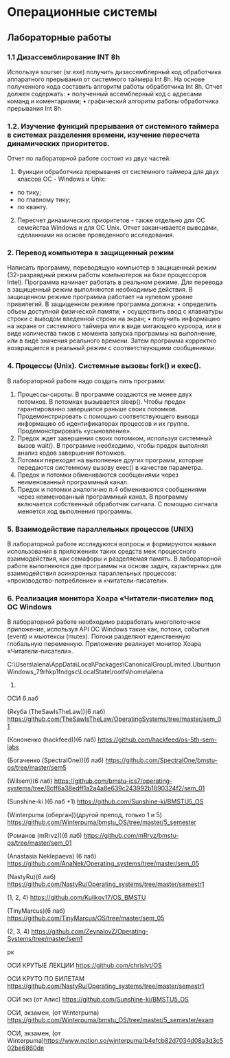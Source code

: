 # Операционные системы

## Лабораторные работы

### 1.1 Дизассемблирование INT 8h

Используя sourser (sr.exe) получить дизассемблерный код обработчика аппаратного прерывания от системного таймера Int 8h.
На основе полученного кода составить алгоритм работы обработчика Int 8h.
Отчет должен содержать:
•	полученный ассемблерный код с адресами команд и коментариями;
•	графический алгоритм работы обработчика прерывания Int 8h

### 1.2. Изучение функций прерывания от системного таймера в системах разделения времени, изучение пересчета динамических приоритетов. 

Отчет по лабораторной работе состоит из двух частей:
1.	Функции обработчика прерывания от системного таймера для двух классов ОС - Windows и Unix:
- по тику;
- по главному тику;
- по кванту.
      
2.	Пересчет динамических приоритетов - также отдельно для ОС семейства Windows и для ОС Unix.
Отчет заканчивается выводами, сделанными на основе проведенного исследования.

### 2. Перевод компьютера в защищенный режим

Написать программу, переводящую компьютер в защищенный режим (32-разраядный режим работы компьютеров на базе процессоров Intel). Программа начинает работать в реальном режиме. Для перевода в защищенный режим выполняются необходимые действия. В защищенном режиме программа работает на нулевом уровне привилегий.
В защищенном режиме программа должна: 
•	определить объем доступной физической памяти; 
•	 осуществить ввод с клавиатуры строки с выводом введенной строки на экран;
•	получить информацию на экране от системного таймера или в виде мигающего курсора, или в виде количества тиков с момента запуска программы на выполнение, или в виде значения реального времени.
Затем программа корректно возвращается в реальный режим с соответствующими сообщениями.

### 4. Процессы (Unix). Системные вызовы fork() и exec().
В лабораторной работе надо создать пять программ:
1.	Процессы-сироты. В программе создаются не менее двух потомков. В потомках вызывается sleep(). Чтобы предок гарантированно завершился раньше своих потомков. Продемонстрировать с помощью соответствующего вывода информацию об идентификаторах процессов и их группе. Продемонстрировать «усыновление». 
2.	Предок ждет завершения своих потомком, используя системный вызов wait(). В программе необходимо, чтобы предок выполнял анализ кодов завершения потомков.
3.	Потомки переходят на выполнение других программ, которые передаются системному вызову exec() в качестве параметра.
4.	Предок и потомки обмениваются сообщениями через неименованный программный канал. 
5.	Предок и потомки аналогично п.4 обмениваются сообщениями через неименованный программный канал. В программу включается собственный обработчик сигнала. С помощью сигнала меняется ход выполнения программы. 

### 5. Взаимодействие параллельных процессов (UNIX)

В лабораторной работе исследуются вопросы и формируются навыки использования в приложениях таких средств меж процессного взаимодействия, как семафоры и разделяемая память. В лабораторной работе выполняются две программы на основе задач, характерных для взаимодействия асинхронных параллельных процессов: «производство-потребление» и «читатели-писатели».

### 6. Реализация монитора Хоара «Читатели-писатели» под ОС Windows
В лабораторной работе необходимо разработать многопоточное приложение, используя API ОС Windows такие как, потоки, события (event) и мьютексы (mutex). Потоки разделяют единственную глобальную переменную. Приложение реализует монитор Хоара «Читатели-писатели».


C:\Users\alena\AppData\Local\Packages\CanonicalGroupLimited.UbuntuonWindows_79rhkp1fndgsc\LocalState\rootfs\home\alena




1. 


ОСИ 6 лаб

(Якуба (TheSawIsTheLaw))(6 лаб) https://github.com/TheSawIsTheLaw/OperatingSystems/tree/master/sem_01

(Кононенко (hackfeed))(6 лаб) https://github.com/hackfeed/os-5th-sem-labs

(Богаченко (SpectralOne))(6 лаб) https://github.com/SpectralOne/bmstu-os/tree/master/sem5

(Wilsem)(6 лаб) https://github.com/bmstu-ics7/operating-systems/tree/8cff6a38edff1a2a4a8e639c243992b1890324f2/sem_01  

(Sunshine-ki )(6 лаб +1) https://github.com/Sunshine-ki/BMSTU5_OS

(Winterpuma (оберган))(другой препод, только 1 и 5) https://github.com/Winterpuma/bmstu_OS/tree/master/5_semester

(Романов (mRrvz))(6 лаб) https://github.com/mRrvz/bmstu-os/tree/master/sem_01

(Anastasia Neklepaeva) (6 лаб) https://github.com/AnaNek/Operating_systems/tree/master/sem_05

(NastyRu)(6 лаб) https://github.com/NastyRu/Operating_systems/tree/master/semestr1

(1, 2, 4) https://github.com/Kulikov17/OS_BMSTU

(TinyMarcus)(6 лаб) https://github.com/TinyMarcus/OS/tree/master/sem_05

(2, 3, 4) https://github.com/ZeynalovZ/Operating-Systems/tree/master/sem1

рк

ОСИ КРУТЫЕ ЛЕКЦИИ https://github.com/chrislvt/OS

ОСИ КРУТО ПО БИЛЕТАМ https://github.com/NastyRu/Operating_systems/tree/master/semestr1

ОСИ экз (от Алис) https://github.com/Sunshine-ki/BMSTU5_OS

ОСИ, экзамен, (от Winterpuma) https://github.com/Winterpuma/bmstu_OS/tree/master/5_semester/exam

ОСИ, экзамен, (от Winterpuma)https://www.notion.so/winterpuma/b4efcb82d7034d08a3d3c502be6860de

